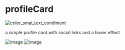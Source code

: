 # profileCard
![color_smal_text_condiment](https://user-images.githubusercontent.com/97134175/194248334-3cda34b2-2fba-429d-8efd-e773838b40fb.png)

a simple profile card with social links and a hover effect 

![image](https://user-images.githubusercontent.com/97134175/194249625-1da391fa-e098-4104-a549-36623afaff75.png) ![image](https://user-images.githubusercontent.com/97134175/194248224-49fbb0a5-5665-4ccc-af2e-e6d4626570d2.png)

